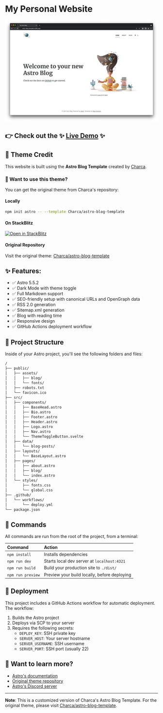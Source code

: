 # My Personal Website

[![Screenshot](screenshot.png)](https://yourdomain.com)

## 👉 Check out the ✨ [Live Demo](https://yourdomain.com) ✨

## 🎨 Theme Credit

This website is built using the **Astro Blog Template** created by [Charca](https://github.com/charca).

### 🚀 Want to use this theme?

You can get the original theme from Charca's repository:

#### Locally

```bash
npm init astro -- --template Charca/astro-blog-template
```

#### On StackBlitz

[![Open in StackBlitz](https://developer.stackblitz.com/img/open_in_stackblitz.svg)](https://stackblitz.com/github/charca/astro-blog-template)

#### Original Repository

Visit the original theme: [Charca/astro-blog-template](https://github.com/charca/astro-blog-template)

## ✨ Features:

- ✅ Astro 5.5.2
- ✅ Dark Mode with theme toggle
- ✅ Full Markdown support
- ✅ SEO-friendly setup with canonical URLs and OpenGraph data
- ✅ RSS 2.0 generation
- ✅ Sitemap.xml generation
- ✅ Blog with reading time
- ✅ Responsive design
- ✅ GitHub Actions deployment workflow

## 🚀 Project Structure

Inside of your Astro project, you'll see the following folders and files:

```
/
├── public/
│   ├── assets/
│   │   ├── blog/
│   │   └── fonts/
│   ├── robots.txt
│   └── favicon.ico
├── src/
│   ├── components/
│   │   ├── BaseHead.astro
│   │   ├── Bio.astro
│   │   ├── Footer.astro
│   │   ├── Header.astro
│   │   ├── Logo.astro
│   │   ├── Nav.astro
│   │   └── ThemeToggleButton.svelte
│   ├── data/
│   │   └── blog-posts/
│   ├── layouts/
│   │   └── BaseLayout.astro
│   ├── pages/
│   │   ├── about.astro
│   │   ├── blog/
│   │   └── index.astro
│   └── styles/
│       ├── fonts.css
│       └── global.css
├── .github/
│   └── workflows/
│       └── deploy.yml
└── package.json
```

## 🧞 Commands

All commands are run from the root of the project, from a terminal:

| Command           | Action                                       |
| :---------------- | :------------------------------------------- |
| `npm install`     | Installs dependencies                        |
| `npm run dev`     | Starts local dev server at `localhost:4321`  |
| `npm run build`   | Build your production site to `./dist/`      |
| `npm run preview` | Preview your build locally, before deploying |

## 🚀 Deployment

This project includes a GitHub Actions workflow for automatic deployment. The workflow:

1. Builds the Astro project
2. Deploys via SCP to your server
3. Requires the following secrets:
   - `DEPLOY_KEY`: SSH private key
   - `SERVER_HOST`: Your server hostname
   - `SERVER_USERNAME`: SSH username
   - `SERVER_PORT`: SSH port (usually 22)

## 👀 Want to learn more?

- [Astro's documentation](https://docs.astro.build/)
- [Original theme repository](https://github.com/charca/astro-blog-template)
- [Astro's Discord server](https://astro.build/chat)

---

**Note**: This is a customized version of Charca's Astro Blog Template. For the original theme, please visit [Charca/astro-blog-template](https://github.com/charca/astro-blog-template).
